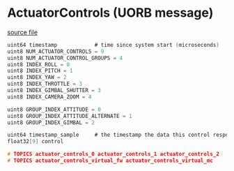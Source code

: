 # ActuatorControls (UORB message)



[source file](https://github.com/PX4/PX4-Autopilot/blob/main/msg/ActuatorControls.msg)

```c
uint64 timestamp			# time since system start (microseconds)
uint8 NUM_ACTUATOR_CONTROLS = 9
uint8 NUM_ACTUATOR_CONTROL_GROUPS = 4
uint8 INDEX_ROLL = 0
uint8 INDEX_PITCH = 1
uint8 INDEX_YAW = 2
uint8 INDEX_THROTTLE = 3
uint8 INDEX_GIMBAL_SHUTTER = 3
uint8 INDEX_CAMERA_ZOOM = 4

uint8 GROUP_INDEX_ATTITUDE = 0
uint8 GROUP_INDEX_ATTITUDE_ALTERNATE = 1
uint8 GROUP_INDEX_GIMBAL = 2

uint64 timestamp_sample	    # the timestamp the data this control response is based on was sampled
float32[9] control

# TOPICS actuator_controls_0 actuator_controls_1 actuator_controls_2
# TOPICS actuator_controls_virtual_fw actuator_controls_virtual_mc

```

